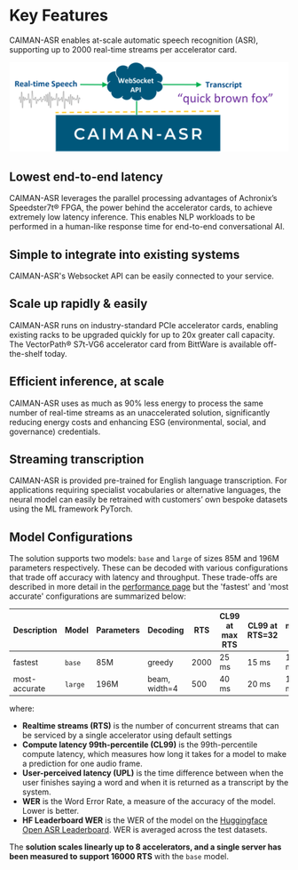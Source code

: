 # Key Features

CAIMAN-ASR enables at-scale automatic speech recognition (ASR), supporting up to 2000 real-time streams per accelerator card.

![CAIMAN-ASR flow](./assets/caiman-asr-flow-1024x328.png)

## Lowest end-to-end latency

CAIMAN-ASR leverages the parallel processing advantages of Achronix’s Speedster7t® FPGA, the power behind the accelerator cards, to achieve extremely low latency inference. This enables NLP workloads to be performed in a human-like response time for end-to-end conversational AI.

## Simple to integrate into existing systems

CAIMAN-ASR's Websocket API can be easily connected to your service.

## Scale up rapidly & easily

CAIMAN-ASR runs on industry-standard PCIe accelerator cards, enabling existing racks to be upgraded quickly for up to 20x greater call capacity. The VectorPath® S7t-VG6 accelerator card from BittWare is available off-the-shelf today.

## Efficient inference, at scale

CAIMAN-ASR uses as much as 90% less energy to process the same number of real-time streams as an unaccelerated solution, significantly reducing energy costs and enhancing ESG (environmental, social, and governance) credentials.

## Streaming transcription

CAIMAN-ASR is provided pre-trained for English language transcription. For applications requiring specialist vocabularies or alternative languages, the neural model can easily be retrained with customers’ own bespoke datasets using the ML framework PyTorch.

## Model Configurations <a name="model-configs"></a>

The solution supports two models: `base` and `large` of sizes 85M and 196M parameters respectively. These can be decoded with various configurations that trade off accuracy with latency and throughput. These trade-offs are described in more detail in the [performance page](./performance.md) but the 'fastest' and 'most accurate' configurations are summarized below:

<!--

These numbers are taken from performance.md:
    - large+beam+lm+state-resets
    - base+greedy+no-state-resets

-->

| Description   | Model   | Parameters | Decoding      | RTS    | CL99 at max RTS | CL99 at RTS=32 | median UPL | HF Leaderboard WER  |
|---------------|---------|------------|---------------|--------|-----------------|----------------|----------|---------------------|
| fastest       | `base`  | 85M        | greedy        | 2000   | 25 ms           | 15 ms          | 147 ms   |  12.31%             |
| most-accurate | `large` | 196M       | beam, width=4 | 500    | 40 ms           | 20 ms          | 158 ms   |  10.61%             |

where:

- **Realtime streams (RTS)** is the number of concurrent streams that can be serviced by a single accelerator using default settings
- **Compute latency 99th-percentile (CL99)** is the 99th-percentile compute latency, which measures how long it takes for a model to make a prediction for one audio frame.
- **User-perceived latency (UPL)** is the time difference between when the user finishes saying a word and when it is returned as a transcript by the system.
- **WER** is the Word Error Rate, a measure of the accuracy of the model. Lower is better.
- **HF Leaderboard WER** is the WER of the model on the [Huggingface Open ASR Leaderboard](https://huggingface.co/spaces/hf-audio/open_asr_leaderboard). WER is averaged across the test datasets.

The **solution scales linearly up to 8 accelerators, and a single server has been measured to support 16000 RTS** with the `base` model.
